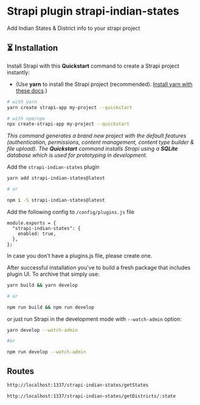 # Strapi plugin strapi-indian-states

Add Indian States & District info to your strapi project

## ⏳ Installation

Install Strapi with this **Quickstart** command to create a Strapi project instantly:

- (Use **yarn** to install the Strapi project (recommended). [Install yarn with these docs](https://yarnpkg.com/lang/en/docs/install/).)

```bash
# with yarn
yarn create strapi-app my-project --quickstart

# with npm/npx
npx create-strapi-app my-project --quickstart
```

_This command generates a brand new project with the default features (authentication, permissions, content management, content type builder & file upload). The **Quickstart** command installs Strapi using a **SQLite** database which is used for prototyping in development._

Add the `strapi-indian-states` plugin

```bash
yarn add strapi-indian-states@latest

# or

npm i -S strapi-indian-states@latest
```

Add the following config to `/config/plugins.js` file
```
module.exports = {
  "strapi-indian-states": {
    enabled: true,
  },
};

```
In case you don't have a plugins.js file, please create one.

After successful installation you've to build a fresh package that includes plugin UI. To archive that simply use:

```bash
yarn build && yarn develop

# or

npm run build && npm run develop
```

or just run Strapi in the development mode with `--watch-admin` option:

```bash
yarn develop --watch-admin

#or

npm run develop --watch-admin
```

## Routes
```bash
http://localhost:1337/strapi-indian-states/getStates

http://localhost:1337/strapi-indian-states/getDistricts/:state
```



